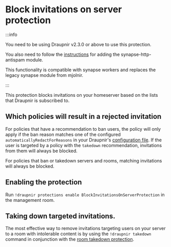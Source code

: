 # Block invitations on server protection

:::info

You need to be using Draupnir v2.3.0 or above to use this protection.

You also need to follow the
[instructions](../bot/synapse-http-antispam) for adding the
synapse-http-antispam module.

This functionality is compatible with synapse workers and replaces the
legacy synapse module from mjolnir.

:::

This protection blocks invitations on your homeserver based on the
lists that Draupnir is subscribed to.

## Which policies will result in a rejected invitation

For policies that have a recommendation to ban users, the policy will
only apply if the ban reason matches one of the configured
`automaticallyRedactForReasons` in your Draupnir's [configuration
file](../bot/starting_draupnir#the-configuration-file). If
the user is targeted by a policy with the `takedown` recommendation,
invitations from them will always be blocked.

For policies that ban or takedown servers and rooms, matching invitations will
always be blocked.

## Enabling the protection

Run `!draupnir protections enable BlockInvitationsOnServerProtection`
in the management room.

## Taking down targeted invitations.

The most effective way to remove invitations targeting users on your
server to a room with intolerable content is by using the `!draupnir
takedown` command in conjunction with the [room takedown protection](./room-takedown-protection).
